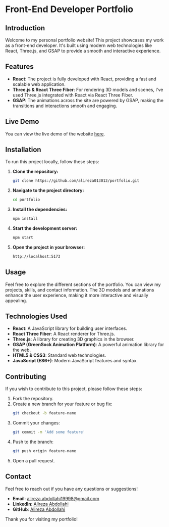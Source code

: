 # Front-End Developer Portfolio

## Introduction
Welcome to my personal portfolio website! This project showcases my work as a front-end developer. It's built using modern web technologies like React, Three.js, and GSAP to provide a smooth and interactive experience.

## Features
- **React**: The project is fully developed with React, providing a fast and scalable web application.
- **Three.js & React Three Fiber**: For rendering 3D models and scenes, I've used Three.js integrated with React via React Three Fiber.
- **GSAP**: The animations across the site are powered by GSAP, making the transitions and interactions smooth and engaging.

## Live Demo
You can view the live demo of the website [here](https://alireza013013-portfolio.netlify.app/).

## Installation

To run this project locally, follow these steps:

1. **Clone the repository:**
    ```bash
    git clone https://github.com/alireza013013/portfolio.git
    ```
2. **Navigate to the project directory:**
    ```bash
    cd portfolio
    ```
3. **Install the dependencies:**
    ```bash
    npm install
    ```
4. **Start the development server:**
    ```bash
    npm start
    ```
5. **Open the project in your browser:**
    ```bash
    http://localhost:5173
    ```

## Usage
Feel free to explore the different sections of the portfolio. You can view my projects, skills, and contact information. The 3D models and animations enhance the user experience, making it more interactive and visually appealing.

## Technologies Used
- **React**: A JavaScript library for building user interfaces.
- **React Three Fiber**: A React renderer for Three.js.
- **Three.js**: A library for creating 3D graphics in the browser.
- **GSAP (GreenSock Animation Platform)**: A powerful animation library for the web.
- **HTML5 & CSS3**: Standard web technologies.
- **JavaScript (ES6+)**: Modern JavaScript features and syntax.

## Contributing
If you wish to contribute to this project, please follow these steps:

1. Fork the repository.
2. Create a new branch for your feature or bug fix:
    ```bash
    git checkout -b feature-name
    ```
3. Commit your changes:
    ```bash
    git commit -m 'Add some feature'
    ```
4. Push to the branch:
    ```bash
    git push origin feature-name
    ```
5. Open a pull request.


## Contact
Feel free to reach out if you have any questions or suggestions!

- **Email**: alireza.abdollahi19998@gmail.com
- **LinkedIn**: [Alireza Abdollahi](https://www.linkedin.com/in/alireza-abdollahi-8869911a8/)
- **GitHub**: [Alireza Abdollahi](https://github.com/alireza013013)

Thank you for visiting my portfolio!